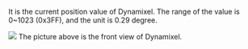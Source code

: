 It is the current position value of Dynamixel.
The range of the value is 0~1023 (0x3FF), and the unit is 0.29 degree.

![](/emanual/assets/images/dxl/dx/dx_series_goal_position.png)
The picture above is the front view of Dynamixel.
